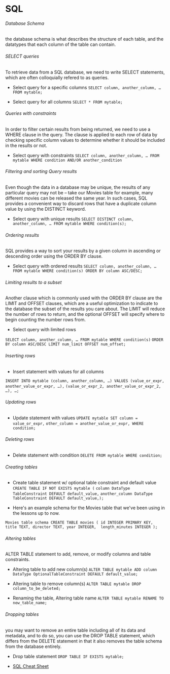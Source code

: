 # SQL

###### Database Schema
the database schema is what describes the structure of each table, and the datatypes that each column of the table can contain.
###### SELECT queries 

To retrieve data from a SQL database, we need to write SELECT statements, which are often colloquially refered to as queries.

- Select query for a specific columns
`SELECT column, another_column, … FROM mytable;`

- Select query for all columns
`SELECT * FROM mytable;`

###### Queries with constraints

In order to filter certain results from being returned, we need to use a WHERE clause in the query. The clause is applied to each row of data by checking specific column values to determine whether it should be included in the results or not.

- Select query with constraints
`SELECT column, another_column, … FROM mytable WHERE condition AND/OR another_condition`

###### Filtering and sorting Query results
Even though the data in a database may be unique, the results of any particular query may not be – take our Movies table for example, many different movies can be released the same year. In such cases, SQL provides a convenient way to discard rows that have a duplicate column value by using the DISTINCT keyword.

- Select query with unique results
`SELECT DISTINCT column, another_column, … FROM mytable WHERE condition(s);`

###### Ordering results
SQL provides a way to sort your results by a given column in ascending or descending order using the ORDER BY clause.

- Select query with ordered results
`SELECT column, another_column, … FROM mytable WHERE condition(s) ORDER BY column ASC/DESC;`

###### Limiting results to a subset
Another clause which is commonly used with the ORDER BY clause are the LIMIT and OFFSET clauses, which are a useful optimization to indicate to the database the subset of the results you care about.
The LIMIT will reduce the number of rows to return, and the optional OFFSET will specify where to begin counting the number rows from.
- Select query with limited rows

`SELECT column, another_column, … FROM mytable WHERE condition(s)`
`ORDER BY column ASC/DESC LIMIT num_limit OFFSET num_offset;`

###### Inserting rows
- Insert statement with values for all columns

`INSERT INTO mytable (column, another_column, …) VALUES (value_or_expr, another_value_or_expr, …),`
       `(value_or_expr_2, another_value_or_expr_2, …), …;`

###### Updating rows

- Update statement with values
`UPDATE mytable SET column = value_or_expr,` 
`other_column = another_value_or_expr, WHERE condition;`

###### Deleting rows

- Delete statement with condition
`DELETE FROM mytable WHERE condition;`

###### Creating tables

- Create table statement w/ optional table constraint and default value
`CREATE TABLE IF NOT EXISTS mytable (`
    `column DataType TableConstraint DEFAULT default_value,`
    `another_column DataType TableConstraint DEFAULT default_value,);`

- Here's an example schema for the Movies table that we've been using in the lessons up to now.

`Movies table schema
CREATE TABLE movies (
    id INTEGER PRIMARY KEY,
    title TEXT,
    director TEXT,
    year INTEGER, 
    length_minutes INTEGER
);`

###### Altering tables
ALTER TABLE statement to add, remove, or modify columns and table constraints.

- Altering table to add new column(s)
`ALTER TABLE mytable ADD column DataType OptionalTableConstraint DEFAULT default_value;`

- Altering table to remove column(s)
`ALTER TABLE mytable DROP column_to_be_deleted;`

- Renaming the table, Altering table name
`ALTER TABLE mytable RENAME TO new_table_name;`

###### Dropping tables
you may want to remove an entire table including all of its data and metadata, and to do so, you can use the DROP TABLE statement, which differs from the DELETE statement in that it also removes the table schema from the database entirely.

- Drop table statement
`DROP TABLE IF EXISTS mytable;`


- [SQL Cheat Sheet](http://www.cheat-sheets.org/sites/sql.su/)